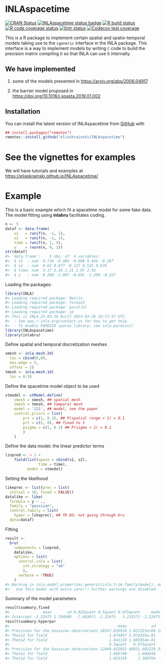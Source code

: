 
<!-- README.md is generated from README.Rmd. Please edit that file -->

# INLAspacetime

<!-- badges: start -->

[![CRAN
Status](http://www.r-pkg.org/badges/version-last-release/INLAspacetime)](https://cran.r-project.org/package=INLAspacetime)
[![INLAspacetime status
badge](https://eliaskrainski.r-universe.dev/badges/INLAspacetime)](https://eliaskrainski.r-universe.dev)
[![R build
status](https://github.com/eliaskrainski/INLAspacetime/workflows/R-CMD-check/badge.svg)](https://github.com/eliaskrainski/INLAspacetime/actions)
[![R code coverage
status](https://github.com/eliaskrainski/INLAspacetime/workflows/test-coverage/badge.svg)](https://github.com/eliaskrainski/INLAspacetime/actions)
[![lintr
status](https://github.com/eliaskrainski/INLAspacetime/workflows/lint/badge.svg)](https://github.com/eliaskrainski/INLAspacetime/actions)
[![Codecov test
coverage](https://codecov.io/gh/eliaskrainski/INLAspacetime/branch/devel/graph/badge.svg)](https://app.codecov.io/gh/eliaskrainski/INLAspacetime?branch=devel)
<!-- badges: end -->

This is a R package to implement certain spatial and spatio-temporal
models taking use to the `cgeneric` interface in the INLA package. This
interface is a way to implement models by writing `C` code to build the
precision matrix compiling it so that INLA can use it internally.

## We have implemented

1.  some of the models presented in <https://arxiv.org/abs/2006.04917>

2.  the barrier model proposed in
    <https://doi.org/10.1016/j.spasta.2019.01.002>

## Installation

<!-- You can install the current [CRAN](https://CRAN.R-project.org) version of INLAspacetime: -->
<!-- ```{r cran-installation, eval = FALSE} -->
<!-- install.packages("INLAspacetime") -->
<!-- ``` -->

You can install the latest version of INLAspacetime from
[GitHub](https://github.com/eliaskrainski/INLAspacetime) with

``` r
## install.packages("remotes")
remotes::install_github("eliaskrainski/INLAspacetime")
```

<!-- or track the development version builds via [inlabru-org.r-universe.dev](https://inlabru-org.r-universe.dev/ui#builds): -->
<!-- ```{r universe-installation, eval = FALSE} -->
<!-- ## Enable universe(s) by inlabru-org -->
<!-- options(repos = c( -->
<!--   inlabruorg = "https://inlabru-org.r-universe.dev", -->
<!--   INLA = "https://inla.r-inla-download.org/R/testing", -->
<!--   CRAN = "https://cloud.r-project.org" -->
<!-- )) -->
<!-- ## Install it -->
<!-- install.packages("INLAspacetime") -->
<!-- ``` -->

# See the vignettes for examples

We will have tutorials and examples at
<https://eliaskrainski.github.io/INLAspacetime/>

# Example

This is a basic example which fit a spacetime model for some fake data.
The model fitting using **inlabru** facilitates coding.

``` r
n <- 5
dataf <- data.frame(
    s1   = runif(n, -1, 1),
    s2   = runif(n, -1, 1),
    time = runif(n, 1, 4),
    y    = rnorm(n, 0, 1))
str(dataf)
#> 'data.frame':    5 obs. of  4 variables:
#>  $ s1  : num  0.734 -0.486 -0.888 0.436 -0.267
#>  $ s2  : num  0.62 0.677 -0.137 0.525 0.676
#>  $ time: num  3.17 3.16 1.31 2.07 2.92
#>  $ y   : num  0.268 -2.007 -0.691 -1.299 -0.227
```

Loading the packages:

``` r
library(INLA)
#> Loading required package: Matrix
#> Loading required package: foreach
#> Loading required package: parallel
#> Loading required package: sp
#> This is INLA_23.03.26 built 2023-03-26 19:17:37 UTC.
#>  - See www.r-inla.org/contact-us for how to get help.
#>  - To enable PARDISO sparse library; see inla.pardiso()
library(INLAspacetime)
library(inlabru)
```

Define spatial and temporal discretization meshes

``` r
smesh <- inla.mesh.2d(
  loc = cbind(0,0), 
  max.edge = 5, 
  offset = 2)
tmesh <- inla.mesh.1d(
  loc = 0:5)
```

Define the spacetime model object to be used

``` r
stmodel <- stModel.define(
    smesh = smesh, ## spatial mesh
    tmesh = tmesh, ## temporal mesh
    model = '121', ## model, see the paper
    control.priors = list(
        prs = c(1, 0.1), ## P(spatial range < 1) = 0.1
        prt = c(5, 0), ## fixed to 5
        psigma = c(1, 0.1) ## P(sigma > 1) = 0.1
        )
    )
```

Define the data model: the linear predictor terms

``` r
linpred <- ~ 1 +
    field(list(space = cbind(s1, s2), 
               time = time),
          model = stmodel)
```

Setting the likelihood

``` r
likeprec <- list(prec = list(
  initial = 10, fixed = FALSE))
datalike <- like(
  formula = y ~ ., 
  family = "gaussian",
  control.family = list(
    hyper = likeprec), ## TO DO: not going through bru
  data=dataf)
```

Fitting

``` r
result <- 
  bru(
    components = linpred,
    datalike,
    options = list(
      control.inla = list(
        int.strategy = "eb"
        ),
      verbose = !TRUE)
    )
#> Warning in inla.model.properties.generic(inla.trim.family(model), mm[names(mm) == : Model 'cgeneric' in section 'latent' is marked as 'experimental'; changes may appear at any time.
#>   Use this model with extra care!!! Further warnings are disabled.
```

Summary of the model parameters

``` r
result$summary.fixed
#>               mean       sd 0.025quant 0.5quant 0.975quant     mode kld
#> Intercept -2.22475 2.784909  -7.683071 -2.22475   3.233571 -2.22475   0
result$summary.hyperpar
#>                                                 mean           sd   0.025quant
#> Precision for the Gaussian observations 18357.635910 1.821321e+04 1235.1530589
#> Theta1 for field                            1.074957 2.974335e-01    0.4171646
#> Theta2 for field                            1.041119 1.605054e-01    0.7479686
#>                                             0.5quant   0.975quant         mode
#> Precision for the Gaussian observations 12849.815853 66931.602229 3390.1755102
#> Theta1 for field                            1.085790     1.600244    1.1738131
#> Theta2 for field                            1.033319     1.380794    0.9998743
```
